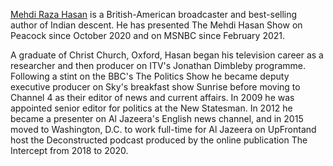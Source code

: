 [Mehdi Raza Hasan](https://en.wikipedia.org/wiki/Mehdi_Hasan) is a British-American broadcaster and best-selling author of Indian descent. He has presented The Mehdi Hasan Show on Peacock since October 2020 and on MSNBC since February 2021.

A graduate of Christ Church, Oxford, Hasan began his television career as a researcher and then producer on ITV's Jonathan Dimbleby programme. Following a stint on the BBC's The Politics Show he became deputy executive producer on Sky's breakfast show Sunrise before moving to Channel 4 as their editor of news and current affairs. In 2009 he was appointed senior editor for politics at the New Statesman. In 2012 he became a presenter on Al Jazeera's English news channel, and in 2015 moved to Washington, D.C. to work full-time for Al Jazeera on UpFrontand host the Deconstructed podcast produced by the online publication The Intercept from 2018 to 2020.
